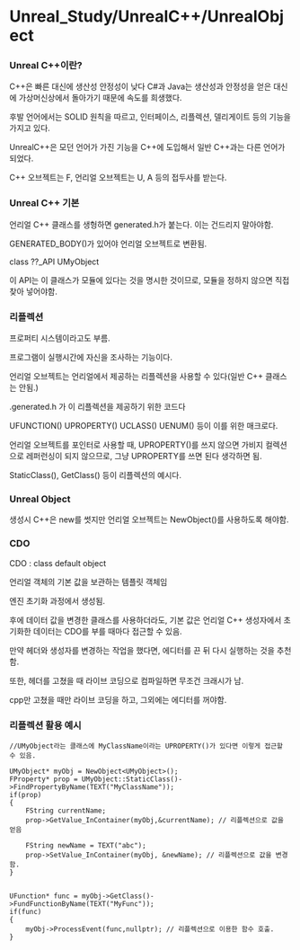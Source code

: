 # Unreal_Study/UnrealC++/UnrealObject


### Unreal C++이란?

C++은 빠른 대신에 생산성 안정성이 낮다
C#과 Java는 생산성과 안정성을 얻은 대신에 가상머신상에서 돌아가기 때문에 속도를 희생했다.

후발 언어에서는 SOLID 원칙을 따르고,
인터페이스, 리플렉션, 델리게이트 등의 기능을 가지고 있다.

UnrealC++은 모던 언어가 가진 기능을 C++에 도입해서 일반 C++과는 다른 언어가 되었다.


C++ 오브젝트는 F, 언리얼 오브젝트는 U, A 등의 접두사를 받는다.


### Unreal C++ 기본

언리얼 C++ 클래스를 생헝하면 generated.h가 붙는다. 이는 건드리지 말아야함.

GENERATED_BODY()가 있어야 언리얼 오브젝트로 변환됨.

class ??_API UMyObject

이 API는 이 클래스가 모듈에 있다는 것을 명시한 것이므로, 모듈을 정하지 않으면 직접 찾아 넣어야함.

### 리플렉션

프로퍼티 시스템이라고도 부름.

프로그램이 실행시간에 자신을 조사하는 기능이다.

언리얼 오브젝트는 언리얼에서 제공하는 리플렉션을 사용할 수 있다(일반 C++ 클래스는 안됨.)

.generated.h 가 이 리플렉션을 제공하기 위한 코드다

UFUNCTION() UPROPERTY() UCLASS() UENUM() 등이 이를 위한 매크로다.

언리얼 오브젝트를 포인터로 사용할 때, UPROPERTY()를 쓰지 않으면 가비지 컬렉션으로 레퍼런싱이 되지 않으므로, 그냥 UPROPERTY를 쓰면 된다 생각하면 됨.

StaticClass(), GetClass() 등이 리플렉션의 예시다.

### Unreal Object


생성시 
C++은 new를 썻지만 언리얼 오브젝트는 NewObject()를 사용하도록 해야함.

### CDO

CDO : class default object

언리얼 객체의 기본 값을 보관하는 템플릿 객체임

엔진 초기화 과정에서 생성됨.

후에 데이터 값을 변경한 클래스를 사용하더라도, 기본 값은 언리얼 C++ 생성자에서 초기화한 데이터는 CDO를 부를 때마다 접근할 수 있음.

만약 헤더와 생성자를 변경하는 작업을 했다면, 에디터를 끈 뒤 다시 실행하는 것을 추천함.

또한, 헤더를 고쳤을 때 라이브 코딩으로 컴파일하면 무조건 크래시가 남.

cpp만 고쳤을 때만 라이브 코딩을 하고, 그외에는 에디터를 꺼야함.

### 리플렉션 활용 예시

```
//UMyObject라는 클래스에 MyClassName이라는 UPROPERTY()가 있다면 이렇게 접근할 수 있음.

UMyObject* myObj = NewObject<UMyObject>();
FProperty* prop = UMyObject::StaticClass()->FindPropertyByName(TEXT("MyClassName"));
if(prop)
{
	FString currentName;
	prop->GetValue_InContainer(myObj,&currentName); // 리플렉션으로 값을 얻음

	FString newName = TEXT("abc");
	prop->SetValue_InContainer(myObj, &newName); // 리플렉션으로 값을 변경함.
}


UFunction* func = myObj->GetClass()->FundFunctionByName(TEXT("MyFunc"));
if(func)
{
	myObj->ProcessEvent(func,nullptr); // 리플렉션으로 이용한 함수 호출.
}

```

